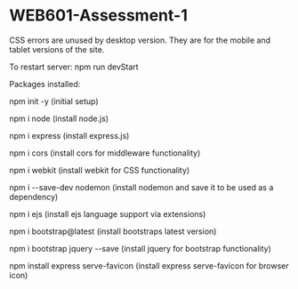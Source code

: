 # WEB601-Assessment-1

CSS errors are unused by desktop version. They are for the mobile and tablet versions of the site.

To restart server:
npm run devStart

Packages installed:

npm init -y (initial setup)

npm i node (install node.js)

npm i express (install express.js)

npm i cors (install cors for middleware functionality)

npm i webkit (install webkit for CSS functionality)

npm i --save-dev nodemon (install nodemon and save it to be used as a dependency)

npm i ejs (install ejs language support via extensions)

npm i bootstrap@latest (install bootstraps latest version)

npm i bootstrap jquery --save (install jquery for bootstrap functionality)

npm install express serve-favicon (install express serve-favicon for browser icon)